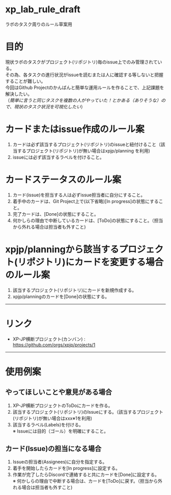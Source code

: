 # xp_lab_rule_draft
ラボのタスク周りのルール草案用

# 目的
現状ラボのタスクがプロジェクト(リポジトリ)毎のissue上でのみ管理されている。  
その為、各タスクの進行状況がissueを読むまたは人に確認する等しないと把握することが難しい。  
今回はGithub Projectのかんばんと簡単な運用ルールを作ることで、上記課題を解決したい。  
（*簡単に言うと同じタスクを複数の人がやっていた！とかある（ありそうな）ので、現状のタスク状況を可視化したい*）  

# カードまたはissue作成のルール案
1. カードは必ず該当するプロジェクト(リポジトリ)のissueと紐付けること（該当するプロジェクト(リポジトリ)が無い場合はxpjp/planning
を利用)
2. issueには必ず該当するラベルを付けること。


# カードステータスのルール案
1. カード(issue)を担当する人は必ずissue担当者に自分にすること。
2. 着手中のカードは、Git Project上で(以下省略)[In progress]の状態にすること。
3. 完了カードは、[Done]の状態にすること。
4. 何かしらの理由で中断しているカードは、[ToDo]の状態にすること。（担当から外れる場合は担当者も外すこと)

# xpjp/planningから該当するプロジェクト(リポジトリ)にカードを変更する場合のルール案
1. 該当するプロジェクト(リポジトリ)にカードを新規作成する。
2. xpjp/planningのカードを[Done]の状態にする。

***

# リンク
* XP-JP横断プロジェクト(カンバン) : <https://github.com/orgs/xpjp/projects/1>

***

# 使用例案
## やってほしいことや意見がある場合
1. XP-JP横断プロジェクトのToDoにカードを作る。
2. 該当するプロジェクト(リポジトリ)のIssueにする。（該当するプロジェクト(リポジトリ)が無い場合はxxx※1を利用)
3. 該当するラベル(Labels)を付ける。  
※ Issueには目的（ゴール）を明確にすること。

## カード(Issue)の担当になる場合
1. Issueの担当者(Assignees)に自分を指定する。
2. 着手を開始したらカードを[In progress]に設定する。
3. 作業が完了したらDiscordで連絡すると共にカードを[Done]に設定する。  
※ 何かしらの理由で中断する場合は、カードを[ToDo]に戻す。（担当から外れる場合は担当者も外すこと)
